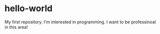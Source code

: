 # hello-world
My first repository.
I'm interested in programming.
I want to be professinoal in this area!

